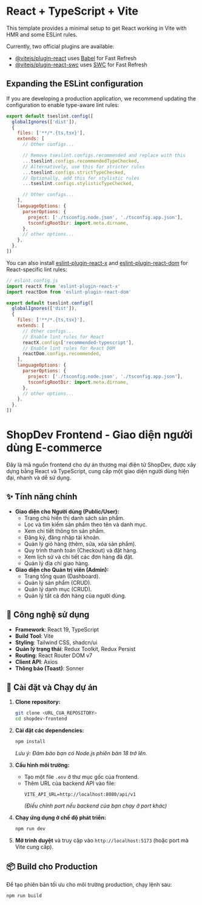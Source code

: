 # React + TypeScript + Vite

This template provides a minimal setup to get React working in Vite with HMR and some ESLint rules.

Currently, two official plugins are available:

- [@vitejs/plugin-react](https://github.com/vitejs/vite-plugin-react/blob/main/packages/plugin-react) uses [Babel](https://babeljs.io/) for Fast Refresh
- [@vitejs/plugin-react-swc](https://github.com/vitejs/vite-plugin-react/blob/main/packages/plugin-react-swc) uses [SWC](https://swc.rs/) for Fast Refresh

## Expanding the ESLint configuration

If you are developing a production application, we recommend updating the configuration to enable type-aware lint rules:

```js
export default tseslint.config([
  globalIgnores(['dist']),
  {
    files: ['**/*.{ts,tsx}'],
    extends: [
      // Other configs...

      // Remove tseslint.configs.recommended and replace with this
      ...tseslint.configs.recommendedTypeChecked,
      // Alternatively, use this for stricter rules
      ...tseslint.configs.strictTypeChecked,
      // Optionally, add this for stylistic rules
      ...tseslint.configs.stylisticTypeChecked,

      // Other configs...
    ],
    languageOptions: {
      parserOptions: {
        project: ['./tsconfig.node.json', './tsconfig.app.json'],
        tsconfigRootDir: import.meta.dirname,
      },
      // other options...
    },
  },
])
```

You can also install [eslint-plugin-react-x](https://github.com/Rel1cx/eslint-react/tree/main/packages/plugins/eslint-plugin-react-x) and [eslint-plugin-react-dom](https://github.com/Rel1cx/eslint-react/tree/main/packages/plugins/eslint-plugin-react-dom) for React-specific lint rules:

```js
// eslint.config.js
import reactX from 'eslint-plugin-react-x'
import reactDom from 'eslint-plugin-react-dom'

export default tseslint.config([
  globalIgnores(['dist']),
  {
    files: ['**/*.{ts,tsx}'],
    extends: [
      // Other configs...
      // Enable lint rules for React
      reactX.configs['recommended-typescript'],
      // Enable lint rules for React DOM
      reactDom.configs.recommended,
    ],
    languageOptions: {
      parserOptions: {
        project: ['./tsconfig.node.json', './tsconfig.app.json'],
        tsconfigRootDir: import.meta.dirname,
      },
      // other options...
    },
  },
])
```
# ShopDev Frontend - Giao diện người dùng E-commerce

Đây là mã nguồn frontend cho dự án thương mại điện tử ShopDev, được xây dựng bằng React và TypeScript, cung cấp một giao diện người dùng hiện đại, nhanh và dễ sử dụng.

## ✨ Tính năng chính

-   **Giao diện cho Người dùng (Public/User):**
    -   Trang chủ hiển thị danh sách sản phẩm.
    -   Lọc và tìm kiếm sản phẩm theo tên và danh mục.
    -   Xem chi tiết thông tin sản phẩm.
    -   Đăng ký, đăng nhập tài khoản.
    -   Quản lý giỏ hàng (thêm, sửa, xóa sản phẩm).
    -   Quy trình thanh toán (Checkout) và đặt hàng.
    -   Xem lịch sử và chi tiết các đơn hàng đã đặt.
    -   Quản lý địa chỉ giao hàng.
-   **Giao diện cho Quản trị viên (Admin):**
    -   Trang tổng quan (Dashboard).
    -   Quản lý sản phẩm (CRUD).
    -   Quản lý danh mục (CRUD).
    -   Quản lý tất cả đơn hàng của người dùng.

## 🚀 Công nghệ sử dụng

-   **Framework**: React 19, TypeScript
-   **Build Tool**: Vite
-   **Styling**: Tailwind CSS, shadcn/ui
-   **Quản lý trạng thái**: Redux Toolkit, Redux Persist
-   **Routing**: React Router DOM v7
-   **Client API**: Axios
-   **Thông báo (Toast)**: Sonner

## 🔧 Cài đặt và Chạy dự án

1.  **Clone repository:**
    ```bash
    git clone <URL_CUA_REPOSITORY>
    cd shopdev-frontend
    ```

2.  **Cài đặt các dependencies:**
    ```bash
    npm install
    ```
    *Lưu ý: Đảm bảo bạn có Node.js phiên bản 18 trở lên.*

3.  **Cấu hình môi trường:**
    -   Tạo một file `.env` ở thư mục gốc của frontend.
    -   Thêm URL của backend API vào file:
        ```env
        VITE_API_URL=http://localhost:8080/api/v1
        ```
        *(Điều chỉnh port nếu backend của bạn chạy ở port khác)*

4.  **Chạy ứng dụng ở chế độ phát triển:**
    ```bash
    npm run dev
    ```

5.  **Mở trình duyệt** và truy cập vào `http://localhost:5173` (hoặc port mà Vite cung cấp).

## 📦 Build cho Production

Để tạo phiên bản tối ưu cho môi trường production, chạy lệnh sau:

```bash
npm run build
